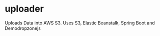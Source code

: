 uploader
========

Uploads Data into AWS S3. Uses S3, Elastic Beanstalk, Spring Boot and Demodropzonejs
